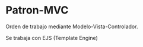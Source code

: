 # Patron-MVC
Orden de trabajo mediante Modelo-Vista-Controlador.

Se trabaja con EJS (Template Engine)
